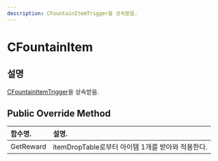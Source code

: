 ```yaml
---
description: CFountainItemTrigger을 상속받음.
---
```


# CFountainItem

## 설명

[CFountainItemTrigger](cfountainitemtrigger.md)을 상속받음. 

## Public Override Method

| 함수명. | 설명. |
| :--- | :--- |
| GetReward | itemDropTable로부터 아이템 1개를 받아와 적용한다. |

